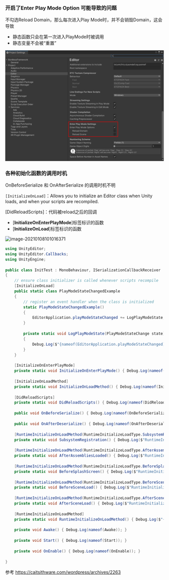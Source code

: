 ### 开启了Enter Play Mode Option 可能导致的问题

不勾选Reload Domain，那么每次进入Play Mode时，并不会销毁Domain，这会导致

-   静态函数只会在第一次进入PlayMode时被调用
-   静态变量不会被“重置”

![image-20210107235105461](assets/image-20210107235105461.png)

### 各种初始化函数的调用时机

OnBeforeSerialize 和 OnAfterSerialize 的调用时机不明

```[InitializeOnLoad]```：Allows you to initialize an Editor class when Unity loads, and when your scripts are recompiled.

[DidReloadScripts]：代码被reload之后的回调

-   [**InitializeOnEnterPlayMode**]标签标识的函数
-   [**InitializeOnLoad**]标签标识的函数



![image-20210108101016371](assets/image-20210108101016371.png)



``` csharp
using UnityEditor;
using UnityEditor.Callbacks;
using UnityEngine;

public class InitTest : MonoBehaviour, ISerializationCallbackReceiver
{
    // ensure class initializer is called whenever scripts recompile
    [InitializeOnLoad]
    public static class PlayModeStateChangedExample
    {
        // register an event handler when the class is initialized
        static PlayModeStateChangedExample()
        {
            EditorApplication.playModeStateChanged += LogPlayModeState;
        }

        private static void LogPlayModeState(PlayModeStateChange state)
        {
            Debug.Log($"{nameof(EditorApplication.playModeStateChanged)} {state}");
        }
    }

    [InitializeOnEnterPlayMode]
    private static void InitializeOnEnterPlayMode() { Debug.Log(nameof(InitializeOnEnterPlayMode)); }

    [InitializeOnLoadMethod]
    private static void InitializeOnLoadMethod() { Debug.Log(nameof(InitializeOnLoadMethod)); }

    [DidReloadScripts]
    private static void DidReloadScripts() { Debug.Log(nameof(DidReloadScripts)); }

    public void OnBeforeSerialize() { Debug.Log(nameof(OnBeforeSerialize)); }

    public void OnAfterDeserialize() { Debug.Log(nameof(OnAfterDeserialize)); }

    [RuntimeInitializeOnLoadMethod(RuntimeInitializeLoadType.SubsystemRegistration)]
    private static void SubsystemRegistration() { Debug.Log($"RuntimeInitializeOnLoadMethod {nameof(RuntimeInitializeLoadType.SubsystemRegistration)}"); }

    [RuntimeInitializeOnLoadMethod(RuntimeInitializeLoadType.AfterAssembliesLoaded)]
    private static void AfterAssembliesLoaded() { Debug.Log($"RuntimeInitializeOnLoadMethod {nameof(RuntimeInitializeLoadType.AfterAssembliesLoaded)}"); }

    [RuntimeInitializeOnLoadMethod(RuntimeInitializeLoadType.BeforeSplashScreen)]
    private static void BeforeSplashScreen() { Debug.Log($"RuntimeInitializeOnLoadMethod {nameof(RuntimeInitializeLoadType.BeforeSplashScreen)}"); }

    [RuntimeInitializeOnLoadMethod(RuntimeInitializeLoadType.BeforeSceneLoad)]
    private static void BeforeSceneLoad() { Debug.Log($"RuntimeInitializeOnLoadMethod {nameof(RuntimeInitializeLoadType.BeforeSceneLoad)}"); }

    [RuntimeInitializeOnLoadMethod(RuntimeInitializeLoadType.AfterSceneLoad)]
    private static void AfterSceneLoad() { Debug.Log($"RuntimeInitializeOnLoadMethod {nameof(RuntimeInitializeLoadType.AfterSceneLoad)}"); }

    [RuntimeInitializeOnLoadMethod]
    private static void RuntimeInitializeOnLoadMethod() { Debug.Log($"{nameof(RuntimeInitializeOnLoadMethod)}"); }

    private void Awake() { Debug.Log(nameof(Awake)); }

    private void Start() { Debug.Log(nameof(Start)); }

    private void OnEnable() { Debug.Log(nameof(OnEnable)); }

}

```



参考 https://caitsithware.com/wordpress/archives/2263